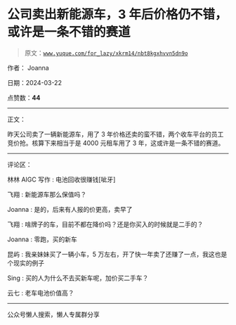 # 公司卖出新能源车，3 年后价格仍不错，或许是一条不错的赛道

> 原文：[`www.yuque.com/for_lazy/xkrm14/nbt8kgxhvvn5dn9o`](https://www.yuque.com/for_lazy/xkrm14/nbt8kgxhvvn5dn9o)

作者： Joanna

日期：2024-03-22

点赞数：**44**

* * *

正文：

昨天公司卖了一辆新能源车，用了 3 年价格还卖的蛮不错，两个收车平台的员工竞价抢。核算下来相当于是 4000 元租车用了 3 年，这或许是一条不错的赛道。

* * *

评论区：

林林 AIGC 写作 : 电池回收很赚钱[呲牙]

飞翔 : 新能源车那么保值吗？

Joanna : 是的，后来有人报的价更高，卖早了

飞翔 : 啥牌子的车，目前不都在降价吗？还是你买入的时候就是二手的？

Joanna : 零跑，买的新车

昆屿 : 我亲妹妹买了一辆小车，5 万左右，开了快一年卖了还赚了一点，我这也是个现实的例子

Sing : 买的人为什么不去买新车呢，加价买二手车？

云七 : 老车电池价值高？

* * *

公众号懒人搜索，懒人专属群分享